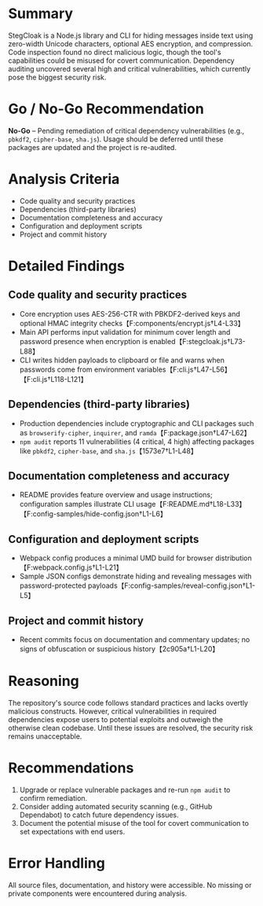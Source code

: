 # Summary

StegCloak is a Node.js library and CLI for hiding messages inside text using zero-width Unicode characters, optional AES encryption, and compression. Code inspection found no direct malicious logic, though the tool's capabilities could be misused for covert communication. Dependency auditing uncovered several high and critical vulnerabilities, which currently pose the biggest security risk.

# Go / No-Go Recommendation

**No-Go** – Pending remediation of critical dependency vulnerabilities (e.g., `pbkdf2`, `cipher-base`, `sha.js`). Usage should be deferred until these packages are updated and the project is re-audited.

# Analysis Criteria

- Code quality and security practices
- Dependencies (third-party libraries)
- Documentation completeness and accuracy
- Configuration and deployment scripts
- Project and commit history

# Detailed Findings

## Code quality and security practices
- Core encryption uses AES-256-CTR with PBKDF2-derived keys and optional HMAC integrity checks【F:components/encrypt.js†L4-L33】
- Main API performs input validation for minimum cover length and password presence when encryption is enabled【F:stegcloak.js†L73-L88】
- CLI writes hidden payloads to clipboard or file and warns when passwords come from environment variables【F:cli.js†L47-L56】【F:cli.js†L118-L121】

## Dependencies (third-party libraries)
- Production dependencies include cryptographic and CLI packages such as `browserify-cipher`, `inquirer`, and `ramda`【F:package.json†L47-L62】
- `npm audit` reports 11 vulnerabilities (4 critical, 4 high) affecting packages like `pbkdf2`, `cipher-base`, and `sha.js`【1573e7†L1-L48】

## Documentation completeness and accuracy
- README provides feature overview and usage instructions; configuration samples illustrate CLI usage【F:README.md†L18-L33】【F:config-samples/hide-config.json†L1-L6】

## Configuration and deployment scripts
- Webpack config produces a minimal UMD build for browser distribution【F:webpack.config.js†L1-L21】
- Sample JSON configs demonstrate hiding and revealing messages with password-protected payloads【F:config-samples/reveal-config.json†L1-L5】

## Project and commit history
- Recent commits focus on documentation and commentary updates; no signs of obfuscation or suspicious history【2c905a†L1-L20】

# Reasoning

The repository's source code follows standard practices and lacks overtly malicious constructs. However, critical vulnerabilities in required dependencies expose users to potential exploits and outweigh the otherwise clean codebase. Until these issues are resolved, the security risk remains unacceptable.

# Recommendations

1. Upgrade or replace vulnerable packages and re-run `npm audit` to confirm remediation.
2. Consider adding automated security scanning (e.g., GitHub Dependabot) to catch future dependency issues.
3. Document the potential misuse of the tool for covert communication to set expectations with end users.

# Error Handling

All source files, documentation, and history were accessible. No missing or private components were encountered during analysis.
